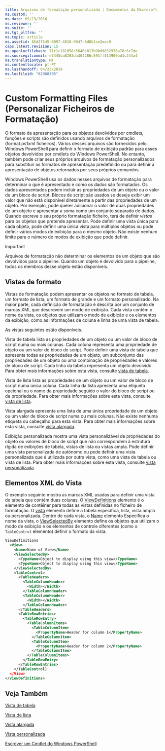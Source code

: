 ```yaml
---
title: Arquivos de formatação personalizada | Documentos da Microsoft
ms.custom: ''
ms.date: 09/13/2016
ms.reviewer: ''
ms.suite: ''
ms.tgt_pltfrm: ''
ms.topic: article
ms.assetid: 85d27545-8097-4010-9947-6d8b3ce2eac0
caps.latest.revision: 15
ms.openlocfilehash: 71c1c181058c5646c817b90d9832976a78c6c7de
ms.sourcegitcommit: e7445ba8203da304286c591ff513900ad1c244a4
ms.translationtype: MT
ms.contentlocale: pt-PT
ms.lasthandoff: 04/23/2019
ms.locfileid: "62068305"
---
```

# <a name="custom-formatting-files"></a>Custom Formatting Files (Personalizar Ficheiros de Formatação)

O formato de apresentação para os objetos devolvidos por cmdlets, funções e scripts são definidos usando arquivos de formatação (format.ps1xml ficheiros). Vários desses arquivos são fornecidos pelo Windows PowerShell para definir o formato de exibição padrão para esses objetos devolvidos por cmdlets do Windows PowerShell. No entanto, também pode criar seus próprios arquivos de formatação personalizados para substituir os formatos de apresentação predefinido ou para definir a apresentação de objetos retornados por seus próprios comandos.

Windows PowerShell usa os dados nesses arquivos de formatação para determinar o que é apresentado e como os dados são formatados. Os dados apresentados podem incluir as propriedades de um objeto ou o valor de um bloco de script.  Blocos de script são usados se deseja exibir um valor que não está disponível diretamente a partir das propriedades de um objeto. Por exemplo, pode querer adicionar o valor de duas propriedades de um objeto e apresentar a soma como um conjunto separado de dados. Quando escreve o seu próprio formatação ficheiro, terá de definir *vistas* para os objetos que pretende apresentar. Pode definir uma vista única para cada objeto, pode definir uma única vista para múltiplos objetos ou pode definir vários modos de exibição para o mesmo objeto. Não existe nenhum limite para o número de modos de exibição que pode definir.

> [!IMPORTANT]
> Arquivos de formatação não determinar os elementos de um objeto que são devolvidos para o pipeline. Quando um objeto é devolvido para o pipeline, todos os membros desse objeto estão disponíveis.

## <a name="format-views"></a>Vistas de formato

Vistas de formatação podem apresentar os objetos no formato de tabela, um formato de lista, um formato de grande e um formato personalizado. Na maior parte, cada definição de formatação é descrita por um conjunto de marcas XML que descrevem um modo de exibição. Cada vista contém o nome da vista, os objetos que utilizam o modo de exibição e os elementos da exibição, como as informações de coluna e linha de uma vista de tabela.

As vistas seguintes estão disponíveis.

Vista de tabela lista as propriedades de um objeto ou um valor de bloco de script numa ou mais colunas. Cada coluna representa uma propriedade de objeto ou um valor de bloco de script. Pode definir uma vista de tabela que apresenta todas as propriedades de um objeto, um subconjunto das propriedades de um objeto ou uma combinação de propriedades e valores de bloco de script. Cada linha da tabela representa um objeto devolvido. Para obter mais informações sobre esta vista, consulte [vista de tabela](../format/creating-a-table-view.md).

Vista de lista lista as propriedades de um objeto ou um valor de bloco de script numa única coluna. Cada linha da lista apresenta uma etiqueta opcional ou o nome da propriedade seguido o valor do bloco de script ou de propriedade. Para obter mais informações sobre esta vista, consulte [vista de lista](../format/creating-a-list-view.md).

Vista alargada apresenta uma lista de uma única propriedade de um objeto ou um valor de bloco de script numa ou mais colunas. Não existe nenhuma etiqueta ou cabeçalho para esta vista. Para obter mais informações sobre esta vista, consulte [vista alargada](../format/creating-a-wide-view.md).

Exibição personalizada mostra uma vista personalizável de propriedades do objeto ou valores de bloco de script que não correspondem à estrutura rígida de exibições de tabela, vistas de lista ou vistas ampla. Pode definir uma vista personalizada de autónomo ou pode definir uma vista personalizada que é utilizada por outra vista, como uma vista de tabela ou vista de lista. Para obter mais informações sobre esta vista, consulte [vista personalizada](../format/creating-custom-controls.md).

## <a name="view-xml-elements"></a>Elementos XML do Vista

O exemplo seguinte mostra as marcas XML usadas para definir uma vista de tabela que contém duas colunas. O [ViewDefinitions](../format/viewdefinitions-element-format.md) elemento é o elemento de contêiner para todas as vistas definidas no ficheiro de formatação. O [vista](../format/view-element-format.md) elemento define a tabela específica, lista, vista ampla ou personalizada. Dentro de cada vista, o [Name](../format/name-element-for-view-format.md) elemento Especifica o nome da vista, o [ViewSelectedBy](../format/viewselectedby-element-format.md) elemento define os objetos que utilizam o modo de exibição e os elementos de controle diferentes (como o `TableControl` elemento) definir o formato da vista.

```xml
ViewDefinitions
  <View>
    <Name>Name of View</Name>
    <ViewSelectedBy>
      <TypeName>Object to display using this view</TypeName>
      <TypeName>Object to display using this view</TypeName>
    </ViewSelectedBy>
    <TableControl>
      <TableHeaders>
        <TableColumnHeader>
          <Width></Width>
        </TableColumnHeader>
        <TableColumnHeader>
          <Width></Width>
        </TableColumnHeader>
      </TableHeaders>
      <TableRowEntries>
        <TableRowEntry>
          <TableColumnItems>
            <TableColumnItem>
              <PropertyName>Header for column 1</PropertyName>
            </TableColumnItem>
            <TableColumnItem>
              <PropertyName>Header for column 2</PropertyName>
            </TableColumnItem>
          </TableColumnItems>
        </TableRowEntry>
      </TableRowEntries>
    </TableControl)
  </View>
</ViewDefinitions>

```

## <a name="see-also"></a>Veja Também

[Vista de tabela](../format/creating-a-table-view.md)

[Vista de lista](../format/creating-a-list-view.md)

[Vista alargada](../format/creating-a-wide-view.md)

[Vista personalizada](../format/creating-custom-controls.md)

[Escrever um Cmdlet do Windows PowerShell](./writing-a-windows-powershell-cmdlet.md)
